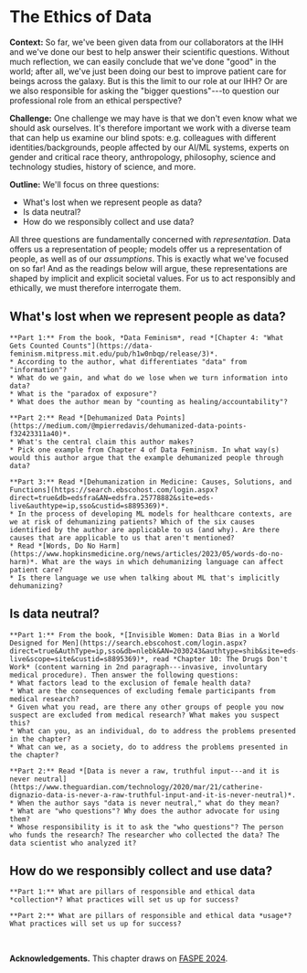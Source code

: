 # The Ethics of Data

**Context:** So far, we've been given data from our collaborators at the IHH and we've done our best to help answer their scientific questions. Without much reflection, we can easily conclude that we've done "good" in the world; after all, we've just been doing our best to improve patient care for beings across the galaxy. But is this the limit to our role at our IHH? Or are we also responsible for asking the "bigger questions"---to question our professional role from an ethical perspective? 

**Challenge:** One challenge we may have is that we don't even know what we should ask ourselves. It's therefore important we work with a diverse team that can help us examine our blind spots: e.g. colleagues with different identities/backgrounds, people affected by our AI/ML systems, experts on gender and critical race theory, anthropology, philosophy, science and technology studies, history of science, and more. 

**Outline:** We'll focus on three questions:
* What's lost when we represent people as data?
* Is data neutral?
* How do we responsibly collect and use data?

All three questions are fundamentally concerned with *representation*. Data offers us a representation of people; models offer us a representation of people, as well as of our *assumptions*. This is exactly what we've focused on so far! And as the readings below will argue, these representations are shaped by implicit and explicit societal values. For us to act responsibly and ethically, we must therefore interrogate them. 


## What's lost when we represent people as data?


````{admonition} Exercise: Ethics of Representation
**Part 1:** From the book, *Data Feminism*, read *[Chapter 4: "What Gets Counted Counts"](https://data-feminism.mitpress.mit.edu/pub/h1w0nbqp/release/3)*.
* According to the author, what differentiates "data" from "information"? 
* What do we gain, and what do we lose when we turn information into data? 
* What is the "paradox of exposure"? 
* What does the author mean by "counting as healing/accountability"? 

**Part 2:** Read *[Dehumanized Data Points](https://medium.com/@mpierredavis/dehumanized-data-points-f32423311a40)*. 
* What's the central claim this author makes?
* Pick one example from Chapter 4 of Data Feminism. In what way(s) would this author argue that the example dehumanized people through data?

**Part 3:** Read *[Dehumanization in Medicine: Causes, Solutions, and Functions](https://search.ebscohost.com/login.aspx?direct=true&db=edsfra&AN=edsfra.25778882&site=eds-live&authtype=ip,sso&custid=s8895369)*.
* In the process of developing ML models for healthcare contexts, are we at risk of dehumanizing patients? Which of the six causes identified by the author are applicable to us (and why). Are there causes that are applicable to us that aren't mentioned?
* Read *[Words, Do No Harm](https://www.hopkinsmedicine.org/news/articles/2023/05/words-do-no-harm)*. What are the ways in which dehumanizing language can affect patient care? 
* Is there language we use when talking about ML that's implicitly dehumanizing? 
````



## Is data neutral?


````{admonition} Exercise: Data Neutrality 
**Part 1:** From the book, *[Invisible Women: Data Bias in a World Designed for Men](https://search.ebscohost.com/login.aspx?direct=true&AuthType=ip,sso&db=nlebk&AN=2030243&authtype=shib&site=eds-live&scope=site&custid=s8895369)*, read *Chapter 10: The Drugs Don't Work* (content warning in 2nd paragraph---invasive, involuntary medical procedure). Then answer the following questions:
* What factors lead to the exclusion of female health data?
* What are the consequences of excluding female participants from medical research?
* Given what you read, are there any other groups of people you now suspect are excluded from medical research? What makes you suspect this? 
* What can you, as an individual, do to address the problems presented in the chapter?
* What can we, as a society, do to address the problems presented in the chapter?

**Part 2:** Read *[Data is never a raw, truthful input---and it is never neutral](https://www.theguardian.com/technology/2020/mar/21/catherine-dignazio-data-is-never-a-raw-truthful-input-and-it-is-never-neutral)*.
* When the author says "data is never neutral," what do they mean?
* What are "who questions"? Why does the author advocate for using them?
* Whose responsibility is it to ask the "who questions"? The person who funds the research? The researcher who collected the data? The data scientist who analyzed it?
````


## How do we responsibly collect and use data?

````{admonition} Exercise: Responsible and Ethical Practices
**Part 1:** What are pillars of responsible and ethical data *collection*? What practices will set us up for success?

**Part 2:** What are pillars of responsible and ethical data *usage*? What practices will set us up for success?
````

<br/>

**Acknowledgements.** This chapter draws on [FASPE 2024](https://www.faspe-ethics.org/). 

